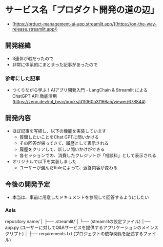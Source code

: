 # サービス名「プロダクト開発の道の辺」
- [https://prduct-management-ai-app.streamlit.app/](https://on-the-way-release.streamlit.app/)

## 開発経緯
- 3連休が暇だったので
- 非常に体系的にまとまった記事があったので

### 参考にした記事
- つくりながら学ぶ！AIアプリ開発入門 - LangChain & Streamlit による ChatGPT API 徹底活用
(https://zenn.dev/ml_bear/books/d1f060a3f166a5/viewer/678844)

## 開発内容
- ほぼ記事を写経し、以下の機能を実装しています
  - 質問したいことをChat GPTに問いかける
  - その回答が帰ってきて、履歴として表示される
  - 履歴をクリアして、新しい問いかけができる
  - 各セッションでの、消費したクレジットが「相談料」として表示される
- オリジナルで以下を実装しました
  - ユーザーが選んだRoleによって、返答内容が変わる

## 今後の開発予定
- 本当は、事前に用意したドキュメントを参照して回答するようにしたい

### AsIs
repository name/
│
├── .streamlit/
│   └── (streamlitの設定ファイル)
│── app.py (ユーザーに対してQ&Aサービスを提供するアプリケーションのメインスクリプト)
│
├── requirements.txt (プロジェクトの依存関係を記述するファイル)